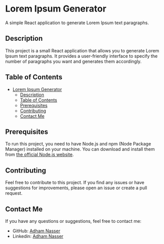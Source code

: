 # Lorem Ipsum Generator

A simple React application to generate Lorem Ipsum text paragraphs.

## Description

This project is a small React application that allows you to generate Lorem Ipsum text paragraphs. It provides a user-friendly interface to specify the number of paragraphs you want and generates them accordingly.

## Table of Contents

- [Lorem Ipsum Generator](#lorem-ipsum-generator)
  - [Description](#description)
  - [Table of Contents](#table-of-contents)
  - [Prerequisites](#prerequisites)
  - [Contributing](#contributing)
  - [Contact Me](#contact-me)

## Prerequisites

To run this project, you need to have Node.js and npm (Node Package Manager) installed on your machine. You can download and install them from [the official Node.js website](https://nodejs.org/).

## Contributing

Feel free to contribute to this project. If you find any issues or have suggestions for improvements, please open an issue or create a pull request.

## Contact Me

If you have any questions or suggestions, feel free to contact me:

- GitHub: [Adham Nasser](https://github.com/Adhamxiii)
- Linkedin: [Adham Nasser](https://www.linkedin.com/in/adhamnasser/)
